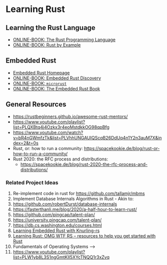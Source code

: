 # Learning Rust

## Learning the Rust Language

* [ONLINE-BOOK: The Rust Programming Language](https://doc.rust-lang.org/book/title-page.html)
* [ONLINE-BOOK: Rust by Example](https://doc.rust-lang.org/rust-by-example/index.html)

## Embedded Rust

* [Embedded Rust Homepage](https://docs.rust-embedded.org/)
* [ONLINE-BOOK: Embedded Rust Discovery](https://docs.rust-embedded.org/discovery/index.html)
* [ONLINE-BOOK: `microrust`](https://droogmic.github.io/microrust/)
* [ONLINE-BOOK: The Embedded Rust Book](https://docs.rust-embedded.org/book/index.html)

## General Resources
*  https://rustbeginners.github.io/awesome-rust-mentors/
*  https://www.youtube.com/playlist?list=PLQXBtq4j4Ozkx3r4eoMstdkkOG98qpBfg
* https://www.youtube.com/watch?v=bR4nGWmfzTk&list=PLVhhUNGAUIQScqB26DdUq4n1Y2n3auM7X&index=2&t=0s
* Rust, or: how to run a community: https://spacekookie.de/blog/rust-or-how-to-run-a-community/
* Rust 2020: the RFC process and distributions:
  - https://spacekookie.de/blog/rust-2020-the-rfc-process-and-distributions/

### Related Project Ideas

1. Re-implement code in rust for https://github.com/tallamjr/mbms
2. Implement Database Internals Algorithms in Rust - Akin to:
3. https://github.com/robertDurst/database-internals
4. https://fasterthanli.me/blog/2020/a-half-hour-to-learn-rust/
5. https://github.com/pingcap/talent-plan/
6. https://university.pingcap.com/talent-plan/
7. https://db.cs.washington.edu/courses.html
8. [Learning Embedded Rust with Knurling-rs](https://ferrous-systems.com/blog/knurling-sessions-introduction/)
9. [Learning Rust: OMG WTF RS – resources to help you get started with Rust](https://ferrous-systems.com/blog/omg-wtf-rs-resources-to-help-you-get-started-with-rust/)
10. Fundamentals of Operating Systems -->
   1. https://www.youtube.com/playlist?list=PLW1yb8L3S1ngGmtKlI5XYcTNQQ1r3xZvq
